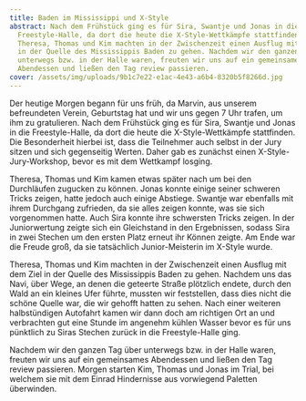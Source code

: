 ```yaml
---
title: Baden im Mississippi und X-Style
abstract: Nach dem Frühstück ging es für Sira, Swantje und Jonas in die
  Freestyle-Halle, da dort die heute die X-Style-Wettkämpfe stattfinden.
  Theresa, Thomas und Kim machten in der Zwischenzeit einen Ausflug mit dem Ziel
  in der Quelle des Mississippis Baden zu gehen. Nachdem wir den ganzen Tag über
  unterwegs bzw. in der Halle waren, freuten wir uns auf ein gemeinsames
  Abendessen und ließen den Tag review passieren.
cover: /assets/img/uploads/9b1c7e22-e1ac-4e43-a6b4-8320b5f8266d.jpg
---
```

Der heutige Morgen begann für uns früh, da Marvin, aus unserem befreundeten Verein, Geburtstag hat und wir uns gegen 7 Uhr trafen, um ihm zu gratulieren. Nach dem Frühstück ging es für Sira, Swantje und Jonas in die Freestyle-Halle, da dort die heute die X-Style-Wettkämpfe stattfinden. Die Besonderheit hierbei ist, dass die Teilnehmer auch selbst in der Jury sitzen und sich gegenseitig Werten. Daher gab es zunächst einen X-Style-Jury-Workshop, bevor es mit dem Wettkampf losging.

Theresa, Thomas und Kim kamen etwas später nach um bei den Durchläufen zugucken zu können. Jonas konnte einige seiner schweren Tricks zeigen, hatte jedoch auch einige Abstiege. Swantje war ebenfalls mit ihrem Durchgang zufrieden, da sie alles zeigen konnte, was sie sich vorgenommen hatte. Auch Sira konnte ihre schwersten Tricks zeigen. In der Juniorwertung zeigte sich ein Gleichstand in den Ergebnissen, sodass Sira in zwei Stechen um den ersten Platz erneut ihr Können zeigte. Am Ende war die Freude groß, da sie tatsächlich Junior-Meisterin im X-Style wurde.

Theresa, Thomas und Kim machten in der Zwischenzeit einen Ausflug mit dem Ziel in der Quelle des Mississippis Baden zu gehen. Nachdem uns das Navi, über Wege, an denen die geteerte Straße plötzlich endete, durch den Wald an ein kleines Ufer führte, mussten wir feststellen, dass dies nicht die schöne Quelle war, die wir gehofft hatten zu sehen. Nach einer weiteren halbstündigen Autofahrt kamen wir dann doch am richtigen Ort an und verbrachten gut eine Stunde im angenehm kühlen Wasser bevor es für uns pünktlich zu Siras Stechen zurück in die Freestyle-Halle ging.

Nachdem wir den ganzen Tag über unterwegs bzw. in der Halle waren, freuten wir uns auf ein gemeinsames Abendessen und ließen den Tag review passieren. Morgen starten Kim, Thomas und Jonas im Trial, bei welchem sie mit dem Einrad Hindernisse aus vorwiegend Paletten überwinden.
